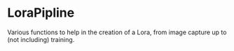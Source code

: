 # LoraPipline
Various functions to help in the creation of a Lora, from image capture up to (not including) training.
